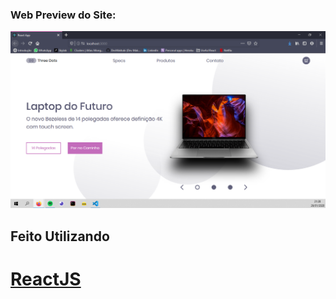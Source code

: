 ### Web Preview do Site: 

![Web Preview](src/imgs/WebPreview1.png)

## Feito Utilizando 

# [ReactJS](https://pt-br.reactjs.org/)

